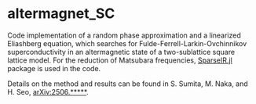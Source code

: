 # altermagnet_SC
Code implementation of a random phase approximation and a linearized Eliashberg equation, which searches for Fulde-Ferrell-Larkin-Ovchinnikov superconductivity in an altermagnetic state of a two-sublattice square lattice model. For the reduction of Matsubara frequencies, [SparseIR.jl](https://github.com/SpM-lab/SparseIR.jl/tree/main) package is used in the code.

Details on the method and results can be found in S. Sumita, M. Naka, and H. Seo, [arXiv:2506.*****](https://arxiv.org/abs/2506.*****).
